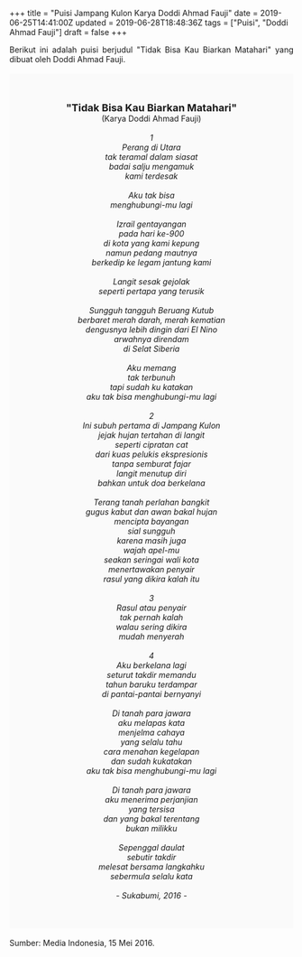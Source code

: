 +++
title = "Puisi Jampang Kulon Karya Doddi Ahmad Fauji"
date = 2019-06-25T14:41:00Z
updated = 2019-06-28T18:48:36Z
tags = ["Puisi", "Doddi Ahmad Fauji"]
draft = false
+++

<div dir="ltr" style="text-align: left;" trbidi="on"><div style="text-align: justify;">Berikut ini adalah puisi berjudul "Tidak Bisa Kau Biarkan Matahari" yang dibuat oleh Doddi Ahmad Fauji. </div><br /><div style="background: #FAFAFA; font-size: 14px; height: auto; margin: 0 auto; padding: 50px; text-align: center; width: auto;"><span style="font-size: 18px;"><b>"Tidak Bisa Kau Biarkan Matahari"</b></span><br />(Karya Doddi Ahmad Fauji) <br /><br /><i>1<br />Perang di Utara<br />tak teramal dalam siasat<br />badai salju mengamuk<br />kami terdesak<br /><br />Aku tak bisa<br />menghubungi-mu lagi<br /><br />Izrail gentayangan<br />pada hari ke-900<br />di kota yang kami kepung<br />namun pedang mautnya<br />berkedip ke legam jantung kami<br /><br />Langit sesak gejolak<br />seperti pertapa yang terusik<br /><br />Sungguh tangguh Beruang Kutub<br />berbaret merah darah, merah kematian<br />dengusnya lebih dingin dari El Nino<br />arwahnya direndam<br />di Selat Siberia<br /><br />Aku memang<br />tak terbunuh<br />tapi sudah ku katakan<br />aku tak bisa menghubungi-mu lagi<br /><br />2<br />Ini subuh pertama di Jampang Kulon<br />jejak hujan tertahan di langit<br />seperti cipratan cat<br />dari kuas pelukis ekspresionis<br />tanpa semburat fajar<br />langit menutup diri<br />bahkan untuk doa berkelana<br /><br />Terang tanah perlahan bangkit<br />gugus kabut dan awan bakal hujan<br />mencipta bayangan<br />sial sungguh<br />karena masih juga<br />wajah apel-mu<br />seakan seringai wali kota<br />menertawakan penyair<br />rasul yang dikira kalah itu<br /><br />3<br />Rasul atau penyair<br />tak pernah kalah<br />walau sering dikira<br />mudah menyerah<br /><br />4<br />Aku berkelana lagi<br />seturut takdir memandu<br />tahun baruku terdampar<br />di pantai-pantai bernyanyi<br /><br />Di tanah para jawara<br />aku melapas kata<br />menjelma cahaya<br />yang selalu tahu<br />cara menahan kegelapan<br />dan sudah kukatakan<br />aku tak bisa menghubungi-mu lagi<br /><br />Di tanah para jawara<br />aku menerima perjanjian<br />yang tersisa<br />dan yang bakal terentang<br />bukan milikku<br /><br />Sepenggal daulat<br />sebutir takdir<br />melesat bersama langkahku<br />sebermula selalu kata<br /><br />- Sukabumi, 2016 -</i> </div><div style="text-align: justify;"><br /></div><div style="text-align: justify;">Sumber: Media Indonesia, 15 Mei 2016.</div></div>
